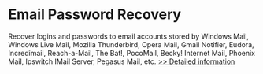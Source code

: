 # Email Password Recovery
Recover logins and passwords to email accounts stored by Windows Mail, Windows Live Mail, Mozilla Thunderbird, Opera Mail, Gmail Notifier, Eudora, Incredimail, Reach-a-Mail, The Bat!, PocoMail, Becky! Internet Mail, Phoenix Mail, Ipswitch IMail Server, Pegasus Mail, etc.
[>> Detailed information](https://secure.shareit.com/shareit/product.html?productid=300879286&affiliateid=200057808)